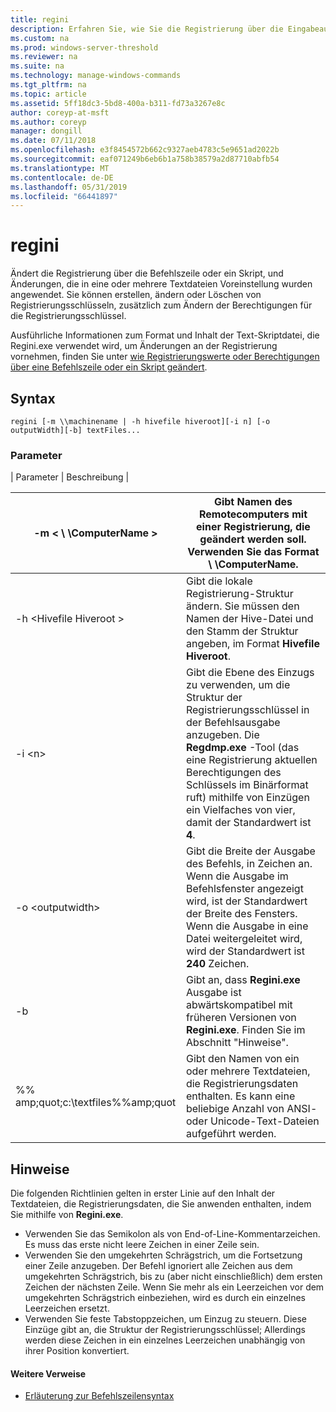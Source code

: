 ```yaml
---
title: regini
description: Erfahren Sie, wie Sie die Registrierung über die Eingabeaufforderung oder mithilfe eines Skripts ändern.
ms.custom: na
ms.prod: windows-server-threshold
ms.reviewer: na
ms.suite: na
ms.technology: manage-windows-commands
ms.tgt_pltfrm: na
ms.topic: article
ms.assetid: 5ff18dc3-5bd8-400a-b311-fd73a3267e8c
author: coreyp-at-msft
ms.author: coreyp
manager: dongill
ms.date: 07/11/2018
ms.openlocfilehash: e3f8454572b662c9327aeb4783c5e9651ad2022b
ms.sourcegitcommit: eaf071249b6eb6b1a758b38579a2d87710abfb54
ms.translationtype: MT
ms.contentlocale: de-DE
ms.lasthandoff: 05/31/2019
ms.locfileid: "66441897"
---
```

# <a name="regini"></a>regini

Ändert die Registrierung über die Befehlszeile oder ein Skript, und Änderungen, die in eine oder mehrere Textdateien Voreinstellung wurden angewendet. Sie können erstellen, ändern oder Löschen von Registrierungsschlüsseln, zusätzlich zum Ändern der Berechtigungen für die Registrierungsschlüssel.

Ausführliche Informationen zum Format und Inhalt der Text-Skriptdatei, die Regini.exe verwendet wird, um Änderungen an der Registrierung vornehmen, finden Sie unter [wie Registrierungswerte oder Berechtigungen über eine Befehlszeile oder ein Skript geändert](https://support.microsoft.com/help/264584/how-to-change-registry-values-or-permissions-from-a-command-line-or-a).

## <a name="syntax"></a>Syntax

```
regini [-m \\machinename | -h hivefile hiveroot][-i n] [-o outputWidth][-b] textFiles...
```

### <a name="parameters"></a>Parameter

| Parameter | Beschreibung |

|-m \< \\ \\ComputerName >|Gibt Namen des Remotecomputers mit einer Registrierung, die geändert werden soll. Verwenden Sie das Format  **\\ \\ComputerName**.|
|---------------------|-|
|-h \<Hivefile Hiveroot >|Gibt die lokale Registrierung-Struktur ändern. Sie müssen den Namen der Hive-Datei und den Stamm der Struktur angeben, im Format **Hivefile Hiveroot**.|
|-i \<n>|Gibt die Ebene des Einzugs zu verwenden, um die Struktur der Registrierungsschlüssel in der Befehlsausgabe anzugeben. Die **Regdmp.exe** -Tool (das eine Registrierung aktuellen Berechtigungen des Schlüssels im Binärformat ruft) mithilfe von Einzügen ein Vielfaches von vier, damit der Standardwert ist **4**.|
|-o \<outputwidth>|Gibt die Breite der Ausgabe des Befehls, in Zeichen an. Wenn die Ausgabe im Befehlsfenster angezeigt wird, ist der Standardwert der Breite des Fensters. Wenn die Ausgabe in eine Datei weitergeleitet wird, wird der Standardwert ist **240** Zeichen.|
|-b|Gibt an, dass **Regini.exe** Ausgabe ist abwärtskompatibel mit früheren Versionen von **Regini.exe**. Finden Sie im Abschnitt "Hinweise".|
|%% amp;quot;c:\textfiles%%amp;quot|Gibt den Namen von ein oder mehrere Textdateien, die Registrierungsdaten enthalten. Es kann eine beliebige Anzahl von ANSI- oder Unicode-Text-Dateien aufgeführt werden.|

## <a name="remarks"></a>Hinweise

Die folgenden Richtlinien gelten in erster Linie auf den Inhalt der Textdateien, die Registrierungsdaten, die Sie anwenden enthalten, indem Sie mithilfe von **Regini.exe**.
-   Verwenden Sie das Semikolon als von End-of-Line-Kommentarzeichen. Es muss das erste nicht leere Zeichen in einer Zeile sein.
-   Verwenden Sie den umgekehrten Schrägstrich, um die Fortsetzung einer Zeile anzugeben. Der Befehl ignoriert alle Zeichen aus dem umgekehrten Schrägstrich, bis zu (aber nicht einschließlich) dem ersten Zeichen der nächsten Zeile. Wenn Sie mehr als ein Leerzeichen vor dem umgekehrten Schrägstrich einbeziehen, wird es durch ein einzelnes Leerzeichen ersetzt.
-   Verwenden Sie feste Tabstoppzeichen, um Einzug zu steuern. Diese Einzüge gibt an, die Struktur der Registrierungsschlüssel; Allerdings werden diese Zeichen in ein einzelnes Leerzeichen unabhängig von ihrer Position konvertiert.

#### <a name="additional-references"></a>Weitere Verweise

-   [Erläuterung zur Befehlszeilensyntax](command-line-syntax-key.md)